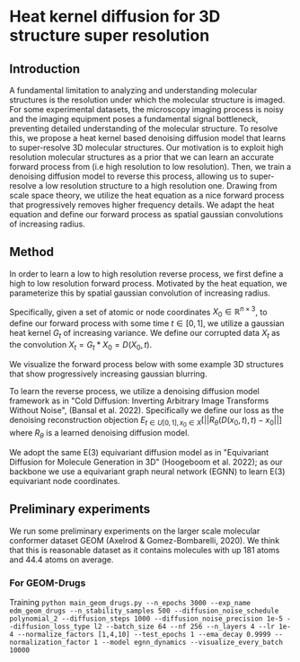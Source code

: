 # Heat kernel diffusion for 3D structure super resolution

## Introduction
A fundamental limitation to analyzing and understanding molecular structures is the resolution under which the molecular structure is imaged. For some experimental datasets, the microscopy imaging process is noisy and the imaging equipment poses a fundamental signal bottleneck, preventing detailed understanding of the molecular structure. To resolve this, we propose a heat kernel based denoising diffusion model that learns to super-resolve 3D molecular structures. Our motivation is to exploit high resolution molecular structures as a prior that we can learn an accurate forward process from (i.e high resolution to low resolution). Then, we train a denoising diffusion model to reverse this process, allowing us to super-resolve a low resolution structure to a high resolution one. Drawing from scale space theory, we utilize the heat equation as a nice forward process that progressively removes higher frequency details. We adapt the heat equation and define our forward process as spatial gaussian convolutions of increasing radius. 

## Method
In order to learn a low to high resolution reverse process, we first define a high to low resolution forward process. Motivated by the heat equation, we parameterize this by spatial gaussian convolution of increasing radius.

Specifically, given a set of atomic or node coordinates $X_0 \in \mathbb{R}^{n \times 3}$, to define our forward process with some time $t \in [0,1]$, we utilize a gaussian heat kernel $G_t$ of increasing variance. We define our corrupted data $X_t$ as the convolution $X_t = G_t * X_0 = D(X_0, t)$. 

We visualize the forward process below with some example 3D structures that show progressively increasing gaussian blurring. 

To learn the reverse process, we utilize a denoising diffusion model framework as in "Cold Diffusion: Inverting Arbitrary Image Transforms Without Noise", (Bansal et al. 2022). Specifically we define our loss as the denoising reconstruction objection 
$E_{t\in U[0,1], x_0 \in X}[||R_\theta (D(x_0,t), t) - x_0||]$ where $R_\theta$ is a learned denoising diffusion model.

We adopt the same E(3) equivariant diffusion model as in "Equivariant Diffusion for Molecule Generation in 3D" (Hoogeboom et al. 2022); as our backbone we use a equivariant graph neural network (EGNN) to learn E(3) equivariant node coordinates. 

## Preliminary experiments
We run some preliminary experiments on the larger scale molecular conformer dataset GEOM (Axelrod & Gomez-Bombarelli, 2020). We think that this is reasonable dataset as it contains molecules with up 181 atoms and 44.4 atoms on average.


### For GEOM-Drugs

Training
```python main_geom_drugs.py --n_epochs 3000 --exp_name edm_geom_drugs --n_stability_samples 500 --diffusion_noise_schedule polynomial_2 --diffusion_steps 1000 --diffusion_noise_precision 1e-5 --diffusion_loss_type l2 --batch_size 64 --nf 256 --n_layers 4 --lr 1e-4 --normalize_factors [1,4,10] --test_epochs 1 --ema_decay 0.9999 --normalization_factor 1 --model egnn_dynamics --visualize_every_batch 10000```




